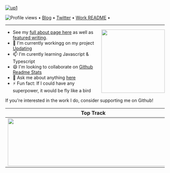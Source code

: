 <!--<h3 align="center">![image](https://user-images.githubusercontent.com/68894302/124265367-c8130d80-db5f-11eb-86d7-5c144c75c96d.jpg)
</h3> -->
[![up1](https://user-images.githubusercontent.com/68894302/124266585-5f2c9500-db61-11eb-93d8-acbd66875248.jpg)](https://github.com/14601?tab=repositories)

<p align="left">
  <img src="https://github.com/14601" alt="Profile views"> •  
  <a href="https://updating.com/">Blog</a> •
  <a href="https://twitter.com/intent/follow?screen_name=h4ktun4&tw_p=followbutton">Twitter</a> •
  <a href="https://github.com/14601/14601#readme">Work README</a> •
</p>

---

<a href="https://myoctocat.dev/@14601/octocat">
  <img align="right" src="https://user-images.githubusercontent.com/68894302/124269073-99e3fc80-db64-11eb-9d24-db8f21f89ac5.png" width=200 />
</a> 



- See my [full about page here](http:update.com) as well as [featured writing](https:updating.com).
- 👯 I'm currently workingg on my project [Updating](updating)
- 📫 I'm curently learning Javascript & Typescript
- 😄 I'm looking to collaborate on [Github Readme Stats]()
- 💬 Ask me about anything [here](https://twitter.com/h4ktun4) 
- ⚡ Fun fact: If I could have any superpower, it would be fly like a bird 

If you're interested in the work I do, consider supporting me on Github!

| Top Track                                                                                                                   |
| ----------------------------------------------------------------------------------------------------------------------------|
| <a href="https://open.spotify.com/track/463CkQjx2Zk1yXoBuierM9?si=e764bccd13f04281"><img src="https://user-images.githubusercontent.com/68894302/124342973-49b37b80-dbf2-11eb-9671-b9312f8f7abb.jpg" width="540" height="150"></a> |

